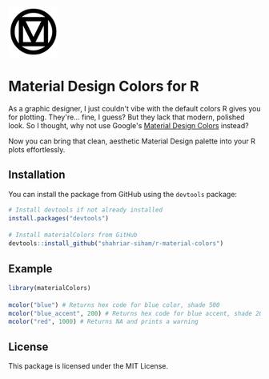 <picture>
  <source media="(prefers-color-scheme: dark)" srcset="https://github.com/shahriar-siham/r-material-colors/blob/main/image/material-design-logo-light.svg" width="100" height="100">
  <img src="https://github.com/shahriar-siham/r-material-colors/blob/main/image/material-design-logo.svg" width="100" height="100">
</picture>

# Material Design Colors for R

As a graphic designer, I just couldn't vibe with the default colors R gives you for plotting.  They're... fine, I guess? But they lack that modern, polished look.  So I thought, why not use Google's <a href = "https://api.flutter.dev/flutter/material/Colors-class.html"> Material Design Colors</a> instead?  

Now you can bring that clean, aesthetic Material Design palette into your R plots effortlessly.  

## Installation

You can install the package from GitHub using the `devtools` package:

```R
# Install devtools if not already installed
install.packages("devtools")

# Install materialColors from GitHub
devtools::install_github("shahriar-siham/r-material-colors")
```

## Example

```R
library(materialColors)

mcolor("blue") # Returns hex code for blue color, shade 500
mcolor("blue_accent", 200) # Returns hex code for blue accent, shade 200
mcolor("red", 1000) # Returns NA and prints a warning
```

## License

This package is licensed under the MIT License.